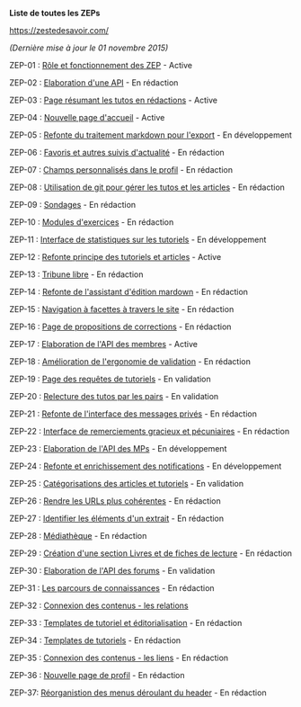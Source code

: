 **Liste de toutes les ZEPs**

https://zestedesavoir.com/

*(Dernière mise à jour le 01 novembre 2015)*

ZEP-01 : [Rôle et fonctionnement des ZEP](https://zestedesavoir.com/forums/sujet/617/zep-01-role-et-fonctionnement-des-zep/) - Active

ZEP-02 : [Elaboration d'une API](https://zestedesavoir.com/forums/sujet/622/zep-02-elaboration-dune-api/?page=1) - En rédaction

ZEP-03 : [Page résumant les tutos en rédactions](https://zestedesavoir.com/forums/sujet/666/zep-03-page-resumant-les-tutos-en-redaction/?page=1) - Active

ZEP-04 : [Nouvelle page d'accueil](https://zestedesavoir.com/forums/sujet/669/zep-04-nouvelle-page-daccueil/?page=1) - Active

ZEP-05 : [Refonte du traitement markdown pour l'export](https://zestedesavoir.com/forums/sujet/676/zep-05-refonte-du-traitement-markdown-pour-lexport/?page=1) - En développement

ZEP-06 : [Favoris et autres suivis d'actualité](https://zestedesavoir.com/forums/sujet/678/zep-06-favoris-et-autres-suivi-dactivite/?page=1#p8452) - En rédaction

ZEP-07 : [Champs personnalisés dans le profil](https://zestedesavoir.com/forums/sujet/709/zep-07-champs-personnalises-dans-le-profil/?page=1) - En rédaction

ZEP-08 : [Utilisation de git pour gérer les tutos et les articles](https://zestedesavoir.com/forums/sujet/724/zep-08-utilisation-de-git-pour-gerer-les-tutos-et-articles/?page=1) - En rédaction

ZEP-09 : [Sondages](https://zestedesavoir.com/forums/sujet/729/zep-09-sondages/) - En rédaction

ZEP-10 : [Modules d'exercices](https://zestedesavoir.com/forums/sujet/822/zep-10-module-dexercices/?page=1#p44812) - En rédaction

ZEP-11 : [Interface de statistiques sur les tutoriels](https://zestedesavoir.com/forums/sujet/835/zep-11-interface-de-statistiques-sur-les-tutoriels/?page=1) - En développement

ZEP-12 : [Refonte principe des tutoriels et articles](https://zestedesavoir.com/forums/sujet/846/zep-12-refonte-du-principe-des-tutoriels-et-articles/?page=1) - Active

ZEP-13 : [Tribune libre](https://zestedesavoir.com/forums/sujet/976/zep-13-tribune-libre/?page=1) - En rédaction

ZEP-14 : [Refonte de l'assistant d'édition mardown](https://zestedesavoir.com/forums/sujet/1009/zep-14-refonte-de-lassistant-dedition-markdown/?page=1) - En rédaction

ZEP-15 : [Navigation à facettes à travers le site](https://zestedesavoir.com/forums/sujet/1082/zep-15-navigation-a-facettes-a-travers-le-site/) - En rédaction

ZEP-16 : [Page de propositions de corrections](https://zestedesavoir.com/forums/sujet/1243/zep-16-page-de-proposition-de-corrections/) - En rédaction

ZEP-17 : [Elaboration de l'API des membres](https://zestedesavoir.com/forums/sujet/1365/zep-17-elaboration-de-lapi-des-membres/?page=1) - Active

ZEP-18 : [Amélioration de l'ergonomie de validation](https://zestedesavoir.com/forums/sujet/1793/zep-18-amelioration-de-lergonomie-de-validation/) - En rédaction

ZEP-19 : [Page des requêtes de tutoriels](https://zestedesavoir.com/forums/sujet/1952/zep-19-page-des-requetes-de-tutoriels/) - En validation

ZEP-20 : [Relecture des tutos par les pairs](https://zestedesavoir.com/forums/sujet/2042/zep-20-relecture-des-tutos-par-les-pairs/) - En validation

ZEP-21 : [Refonte de l'interface des messages privés](https://zestedesavoir.com/forums/sujet/2069/zep-21-refonte-de-linterface-des-messages-prives/) - En rédaction

ZEP-22 : [Interface de remerciements gracieux et pécuniaires](https://zestedesavoir.com/forums/sujet/2153/zep-22-interface-de-remerciements-gracieux-et-pecuniaires/) - En rédaction

ZEP-23 : [Elaboration de l'API des MPs](https://zestedesavoir.com/forums/sujet/2211/zep-23-elaboration-de-lapi-des-mps/?page=1) - En développement

ZEP-24 : [Refonte et enrichissement des notifications](https://zestedesavoir.com/forums/sujet/2251/zep-24-refonte-et-enrichissement-des-notifications/) - En développement

ZEP-25 : [Catégorisations des articles et tutoriels](https://zestedesavoir.com/forums/sujet/2378/zep-25-categorisation-des-articles-et-tutoriels/) - En validation

ZEP-26 : [Rendre les URLs plus cohérentes](https://zestedesavoir.com/forums/sujet/2558/zep-26-rendre-les-urls-plus-coherentes/) - En rédaction

ZEP-27 : [Identifier les éléments d'un extrait](https://zestedesavoir.com/forums/sujet/2710/zep-27-identifier-les-elements-dun-extrait/) - En rédaction

ZEP-28 : [Médiathèque](https://zestedesavoir.com/forums/sujet/2763/zep-28-mediatheque/) - En rédaction

ZEP-29 : [Création d'une section Livres et de fiches de lecture](https://zestedesavoir.com/forums/sujet/2997/zep-29-creation-dune-section-livres-et-de-fiches-de-lecture/) - En rédaction

ZEP-30 : [Elaboration de l'API des forums](https://zestedesavoir.com/forums/sujet/3112/zep-30-elaboration-de-lapi-des-forums/?page=1#) - En validation

ZEP-31 : [Les parcours de connaissances](https://zestedesavoir.com/forums/sujet/3149/zep-31-les-parcours-de-connaissances/) - En rédaction

ZEP-32 : [Connexion des contenus - les relations](https://zestedesavoir.com/forums/sujet/3152/zep-32-connexion-des-contenus-les-relations/?page=1)

ZEP-33 : [Templates de tutoriel et éditorialisation](https://zestedesavoir.com/forums/sujet/3992/zep-33-template-de-tutoriels-et-editorialisation/) - En rédaction

ZEP-34 : [Templates de tutoriels](https://zestedesavoir.com/forums/sujet/4010/zep-34-template-de-tutoriels/) - En rédaction

ZEP-35 : [Connexion des contenus - les liens](https://zestedesavoir.com/forums/sujet/3152/zep-32-connexion-des-contenus-les-relations/) - En rédaction

ZEP-36 : [Nouvelle page de profil](https://zestedesavoir.com/forums/sujet/4454/zep-36-nouvelle-page-de-profil/) - En rédaction

ZEP-37: [Réorganistion  des menus déroulant du header](https://zestedesavoir.com/forums/sujet/4491/zep-37-reorganisation-des-menus-deroulants-du-header/) - En rédaction
